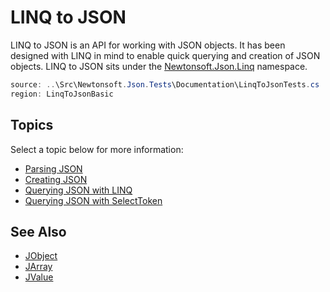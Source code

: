 ﻿# LINQ to JSON

LINQ to JSON is an API for working with JSON objects. It has been designed with LINQ in mind to enable quick querying and creation of JSON objects. LINQ to JSON sits under the [Newtonsoft.Json.Linq](N:Newtonsoft.Json.Linq) namespace.

```csharp Using LINQ for JSON
source: ..\Src\Newtonsoft.Json.Tests\Documentation\LinqToJsonTests.cs
region: LinqToJsonBasic
```

## Topics

Select a topic below for more information:

- [Parsing JSON](ParsingLINQtoJSON.md)
- [Creating JSON](CreatingLINQtoJSON.md)
- [Querying JSON with LINQ](QueryingLINQtoJSON.md)
- [Querying JSON with SelectToken](SelectToken.md)

## See Also

- [JObject](/API/newtonsoft/json/linq/jobject/)
- [JArray](/API/newtonsoft/json/linq/jarray/)
- [JValue](/API/newtonsoft/json/linq/jvalue/)